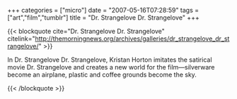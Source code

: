 +++
categories = ["micro"]
date = "2007-05-16T07:28:59"
tags = ["art","film","tumblr"]
title = "Dr. Strangelove Dr. Strangelove"
+++

{{< blockquote cite="Dr. Strangelove Dr. Strangelove" citelink="http://themorningnews.org/archives/galleries/dr_strangelove_dr_strangelove/" >}}
  <p>
    In Dr. Strangelove Dr. Strangelove, Kristan Horton imitates the satirical movie Dr. Strangelove and creates a new world for the film—silverware become an airplane, plastic and coffee grounds become the sky.
  </p>
{{< /blockquote >}}
